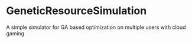 # GeneticResourceSimulation

A simple simulator for GA based optimization on multiple users with cloud gaming